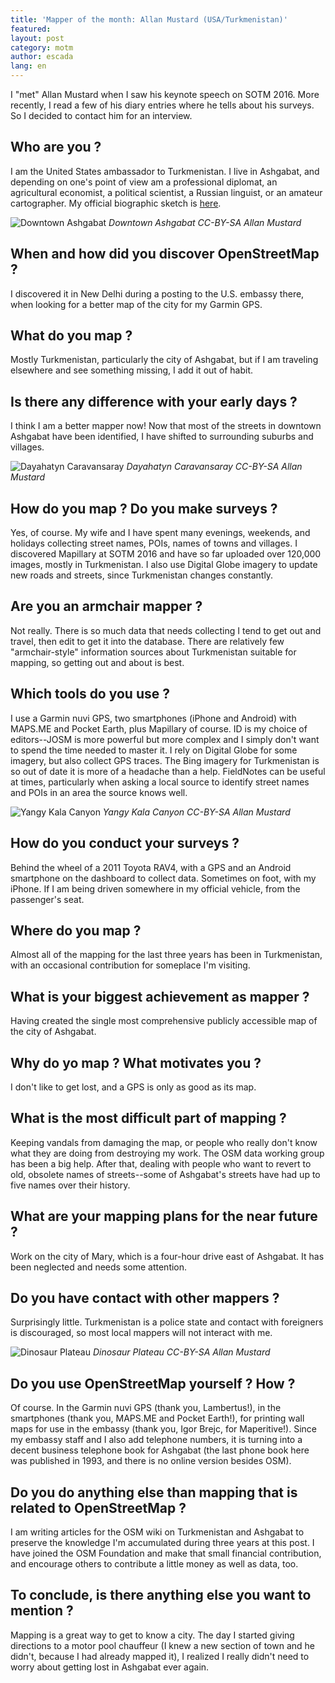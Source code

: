 ```yaml
---
title: 'Mapper of the month: Allan Mustard (USA/Turkmenistan)'
featured: 
layout: post
category: motm
author: escada
lang: en
---
```


I "met" Allan Mustard when I saw his keynote speech on SOTM 2016. More recently, I read a few of his diary entries where he tells about his surveys. So I decided to contact him for an interview.

## Who are you ?
I am the United States ambassador to Turkmenistan.  I live in Ashgabat, and depending on one's point of view am a professional diplomat, an agricultural economist, a political scientist, a Russian linguist, or an amateur cartographer.  My official biographic sketch is [here]( https://tm.usembassy.gov/our-relationship/our-ambassador/).


![Downtown Ashgabat](https://photos.smugmug.com/OSM/Screenshots/Mapper-in-the-Spotlight/Allan-Mustard/i-CwBWfkP/0/aba525ac/X3/downtown%20ashgabat-X3.jpg)
*Downtown Ashgabat CC-BY-SA Allan Mustard*

## When and how did you discover OpenStreetMap ?
I discovered it in New Delhi during a posting to the U.S. embassy there, when looking for a better map of the city for my Garmin GPS.

## What do you map ?
Mostly Turkmenistan, particularly the city of Ashgabat, but if I am traveling elsewhere and see something missing, I add it out of habit.

## Is there any difference with your early days ?
I think I am a better mapper now!  Now that most of the streets in downtown Ashgabat have been identified, I have shifted to surrounding suburbs and villages.

![Dayahatyn Caravansaray](https://photos.smugmug.com/OSM/Screenshots/Mapper-in-the-Spotlight/Allan-Mustard/i-wKhbGfL/0/808e9042/X3/Dayahatyn%20Caravansaray-X3.jpg)
*Dayahatyn Caravansaray CC-BY-SA Allan Mustard*

## How do you map ?  Do you make surveys ?
Yes, of course.  My wife and I have spent many evenings, weekends, and holidays collecting street names, POIs, names of towns and villages.  I discovered Mapillary at SOTM 2016 and have so far uploaded over 120,000 images, mostly in Turkmenistan.  I also use Digital Globe imagery to update new roads and streets, since Turkmenistan changes constantly.

## Are you an armchair mapper ?
Not really.  There is so much data that needs collecting I tend to get out and travel, then edit to get it into the database.  There are relatively few "armchair-style" information sources about Turkmenistan suitable for mapping, so getting out and about is best.



## Which tools do you use  ?
I use a Garmin nuvi GPS, two smartphones (iPhone and Android) with MAPS.ME and Pocket Earth, plus Mapillary of course.  ID is my choice of editors--JOSM is more powerful but more complex and I simply don't want to spend the time needed to master it.  I rely on Digital Globe for some imagery, but also collect GPS traces.  The Bing imagery for Turkmenistan is so out of date it is more of a headache than a help.  FieldNotes can be useful at times, particularly when asking a local source to identify street names and POIs in an area the source knows well.

![Yangy Kala Canyon](https://photos.smugmug.com/OSM/Screenshots/Mapper-in-the-Spotlight/Allan-Mustard/i-FjLgDqN/0/ab6a93ba/X3/Yangy%20Kala%20Canyon-X3.jpg)
*Yangy Kala Canyon CC-BY-SA Allan Mustard*

## How do you conduct your surveys ?
Behind the wheel of a 2011 Toyota RAV4, with a GPS and an Android smartphone on the dashboard to collect data. Sometimes on foot, with my iPhone.  If I am being driven somewhere in my official vehicle, from the passenger's seat.

## Where do you map ?
Almost all of the mapping for the last three years has been in Turkmenistan, with an occasional contribution for someplace I'm visiting.

## What is your biggest achievement as mapper ?
Having created the single most comprehensive publicly accessible map of the city of Ashgabat.

## Why do yo map ? What motivates you ?
I don't like to get lost, and a GPS is only as good as its map.

## What is the most difficult part of mapping ?
Keeping vandals from damaging the map, or people who really don't know what they are doing from destroying my work.  The OSM data working group has been a big help.  After that, dealing with people who want to revert to old, obsolete names of streets--some of Ashgabat's streets have had up to five names over their history.

## What are your mapping plans for the near future ?
Work on the city of Mary, which is a four-hour drive east of Ashgabat.  It has been neglected and needs some attention.

## Do you have contact with other mappers ?
Surprisingly little.  Turkmenistan is a police state and contact with foreigners is discouraged, so most local mappers will not interact with me.

![Dinosaur Plateau](https://photos.smugmug.com/OSM/Screenshots/Mapper-in-the-Spotlight/Allan-Mustard/i-LkKDGPN/0/cdd72811/X3/Dinosaur%20Plateau-X3.jpg)
*Dinosaur Plateau CC-BY-SA Allan Mustard*

## Do you use OpenStreetMap yourself ? How ?
Of course.  In the Garmin nuvi GPS (thank you, Lambertus!), in the smartphones (thank you, MAPS.ME and Pocket Earth!), for printing wall maps for use in the embassy (thank you, Igor Brejc, for Maperitive!).  Since my embassy staff and I also add telephone numbers, it is turning into a decent business telephone book for Ashgabat (the last phone book here was published in 1993, and there is no online version besides OSM).

## Do you do anything else than mapping that is related to OpenStreetMap ?
I am writing articles for the OSM wiki on Turkmenistan and Ashgabat to preserve the knowledge I'm accumulated during three years at this post.  I have joined the OSM Foundation and make that small financial contribution, and encourage others to contribute a little money as well as data, too.

## To conclude, is there anything else you want to mention ?
  Mapping is a great way to get to know a city.  The day I started giving directions to a motor pool chauffeur (I knew a new section of town and he didn't, because I had already mapped it), I realized I really didn't need to worry about getting lost in Ashgabat ever again.
